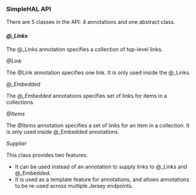 ### SimpleHAL API
There are 5 classes in the API: 4 annotations and one abstract class.

#### *@_Links*

The @_Links annotation specifies a collection of top-level links.

*@Link* 

The @Link annotation specifies one link. It is only used inside the @_Links.

*@_Embedded*

The *@_Embedded* annotations specifies set of links for items in a collections.

*@Items*

The *@Items* annotation specifies a set of links for an item in a collection.
It is only used inside @_Embedded annotations.

*Supplier*

This class provides two features:
* It can be used instead of an annotation to supply links to @_Links and @_Embedded.
* It is used as a template feature for annotations, and allows annotations to be re-used across multiple Jersey endpoints.
